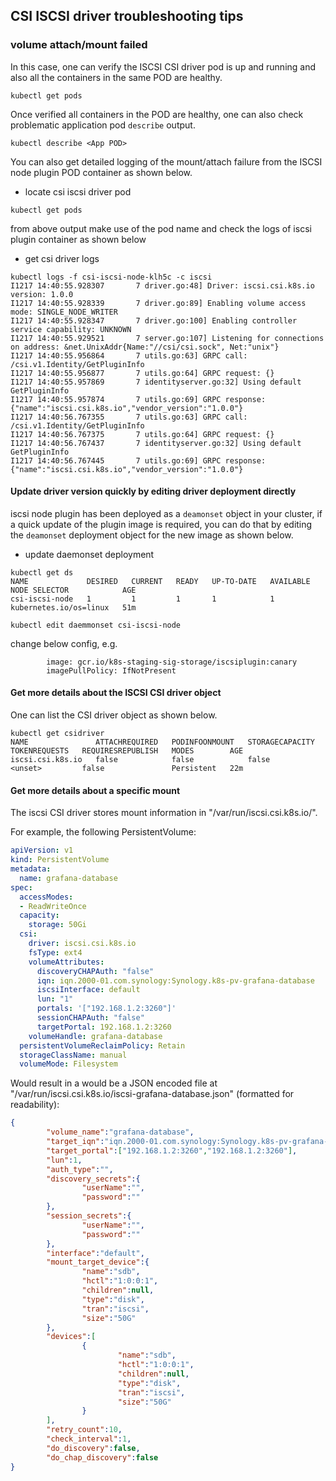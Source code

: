 ## CSI ISCSI driver troubleshooting tips

### volume attach/mount failed

In this case, one can verify the ISCSI CSI driver pod is up and running and also
all the containers in the same POD are healthy.

```console
kubectl get pods
```

Once verified all containers in the POD are healthy, one can also check
problematic application pod `describe` output.

```console
kubectl describe <App POD>
```

You can also get detailed logging of the mount/attach failure from the ISCSI
node plugin POD container as shown below.

- locate csi iscsi driver pod

```api
kubectl get pods
```

from above output make use of the pod name and check the logs of iscsi plugin
container as shown below

- get csi driver logs

```
kubectl logs -f csi-iscsi-node-klh5c -c iscsi
I1217 14:40:55.928307       7 driver.go:48] Driver: iscsi.csi.k8s.io version: 1.0.0
I1217 14:40:55.928339       7 driver.go:89] Enabling volume access mode: SINGLE_NODE_WRITER
I1217 14:40:55.928347       7 driver.go:100] Enabling controller service capability: UNKNOWN
I1217 14:40:55.929521       7 server.go:107] Listening for connections on address: &net.UnixAddr{Name:"//csi/csi.sock", Net:"unix"}
I1217 14:40:55.956864       7 utils.go:63] GRPC call: /csi.v1.Identity/GetPluginInfo
I1217 14:40:55.956877       7 utils.go:64] GRPC request: {}
I1217 14:40:55.957869       7 identityserver.go:32] Using default GetPluginInfo
I1217 14:40:55.957874       7 utils.go:69] GRPC response: {"name":"iscsi.csi.k8s.io","vendor_version":"1.0.0"}
I1217 14:40:56.767355       7 utils.go:63] GRPC call: /csi.v1.Identity/GetPluginInfo
I1217 14:40:56.767375       7 utils.go:64] GRPC request: {}
I1217 14:40:56.767437       7 identityserver.go:32] Using default GetPluginInfo
I1217 14:40:56.767445       7 utils.go:69] GRPC response: {"name":"iscsi.csi.k8s.io","vendor_version":"1.0.0"}
```

#### Update driver version quickly by editing driver deployment directly

iscsi node plugin has been deployed as a `deamonset` object in your cluster, if
a quick update of the plugin image is required, you can do that by editing
the `deamonset` deployment object for the new image as shown below.

- update daemonset deployment

```console
kubectl get ds
NAME             DESIRED   CURRENT   READY   UP-TO-DATE   AVAILABLE   NODE SELECTOR            AGE
csi-iscsi-node   1         1         1       1            1           kubernetes.io/os=linux   51m

kubectl edit daemmonset csi-iscsi-node
```

change below config, e.g.

```console
        image: gcr.io/k8s-staging-sig-storage/iscsiplugin:canary
        imagePullPolicy: IfNotPresent

```

#### Get more details about the ISCSI CSI driver object

One can list the CSI driver object as shown below.

```
kubectl get csidriver
NAME               ATTACHREQUIRED   PODINFOONMOUNT   STORAGECAPACITY   TOKENREQUESTS   REQUIRESREPUBLISH   MODES        AGE
iscsi.csi.k8s.io   false            false            false             <unset>         false               Persistent   22m
```

#### Get more details about a specific mount

The iscsi CSI driver stores mount information in "/var/run/iscsi.csi.k8s.io/".

For example, the following PersistentVolume:

```yaml
apiVersion: v1
kind: PersistentVolume
metadata:
  name: grafana-database
spec:
  accessModes:
  - ReadWriteOnce
  capacity:
    storage: 50Gi
  csi:
    driver: iscsi.csi.k8s.io
    fsType: ext4
    volumeAttributes:
      discoveryCHAPAuth: "false"
      iqn: iqn.2000-01.com.synology:Synology.k8s-pv-grafana-database
      iscsiInterface: default
      lun: "1"
      portals: '["192.168.1.2:3260"]'
      sessionCHAPAuth: "false"
      targetPortal: 192.168.1.2:3260
    volumeHandle: grafana-database
  persistentVolumeReclaimPolicy: Retain
  storageClassName: manual
  volumeMode: Filesystem
```


Would result in a  would be a JSON encoded file at "/var/run/iscsi.csi.k8s.io/iscsi-grafana-database.json" (formatted for readability):

```json
{
        "volume_name":"grafana-database",
        "target_iqn":"iqn.2000-01.com.synology:Synology.k8s-pv-grafana-database",
        "target_portal":["192.168.1.2:3260","192.168.1.2:3260"],
        "lun":1,
        "auth_type":"",
        "discovery_secrets":{
                "userName":"",
                "password":""
        },
        "session_secrets":{
                "userName":"",
                "password":""
        },
        "interface":"default",
        "mount_target_device":{
                "name":"sdb",
                "hctl":"1:0:0:1",
                "children":null,
                "type":"disk",
                "tran":"iscsi",
                "size":"50G"
        },
        "devices":[
                {
                        "name":"sdb",
                        "hctl":"1:0:0:1",
                        "children":null,
                        "type":"disk",
                        "tran":"iscsi",
                        "size":"50G"
                }
        ],
        "retry_count":10,
        "check_interval":1,
        "do_discovery":false,
        "do_chap_discovery":false
}
```
